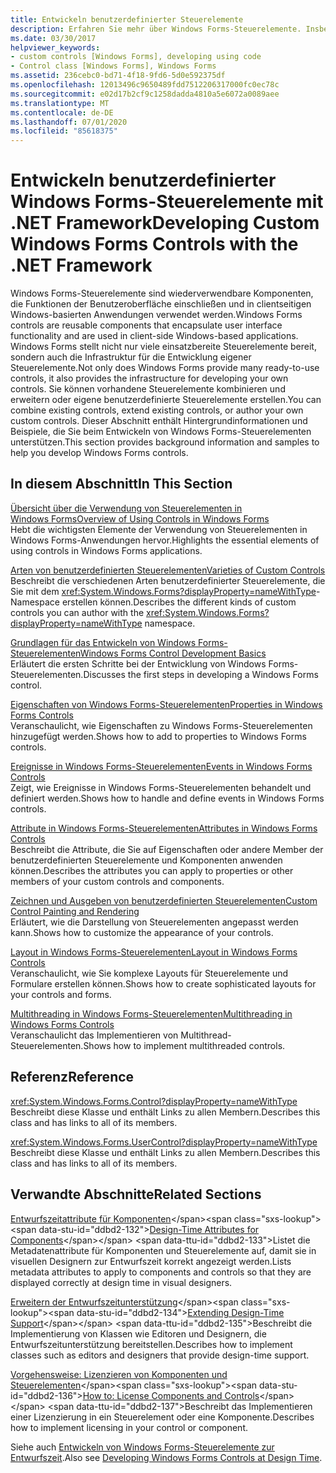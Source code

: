 ```yaml
---
title: Entwickeln benutzerdefinierter Steuerelemente
description: Erfahren Sie mehr über Windows Forms-Steuerelemente. Insbesondere erfahren Sie, wie Sie vorhandene Steuerelemente kombinieren, vorhandene Steuerelemente erweitern und eigene benutzerdefinierte Steuerelemente erstellen.
ms.date: 03/30/2017
helpviewer_keywords:
- custom controls [Windows Forms], developing using code
- Control class [Windows Forms], Windows Forms
ms.assetid: 236cebc0-bd71-4f18-9fd6-5d0e592375df
ms.openlocfilehash: 12013496c9650489fdd7512206317000fc0ec78c
ms.sourcegitcommit: e02d17b2cf9c1258dadda4810a5e6072a0089aee
ms.translationtype: MT
ms.contentlocale: de-DE
ms.lasthandoff: 07/01/2020
ms.locfileid: "85618375"
---
```

# <a name="developing-custom-windows-forms-controls-with-the-net-framework"></a><span data-ttu-id="ddbd2-104">Entwickeln benutzerdefinierter Windows Forms-Steuerelemente mit .NET Framework</span><span class="sxs-lookup"><span data-stu-id="ddbd2-104">Developing Custom Windows Forms Controls with the .NET Framework</span></span>
<span data-ttu-id="ddbd2-105">Windows Forms-Steuerelemente sind wiederverwendbare Komponenten, die Funktionen der Benutzeroberfläche einschließen und in clientseitigen Windows-basierten Anwendungen verwendet werden.</span><span class="sxs-lookup"><span data-stu-id="ddbd2-105">Windows Forms controls are reusable components that encapsulate user interface functionality and are used in client-side Windows-based applications.</span></span> <span data-ttu-id="ddbd2-106">Windows Forms stellt nicht nur viele einsatzbereite Steuerelemente bereit, sondern auch die Infrastruktur für die Entwicklung eigener Steuerelemente.</span><span class="sxs-lookup"><span data-stu-id="ddbd2-106">Not only does Windows Forms provide many ready-to-use controls, it also provides the infrastructure for developing your own controls.</span></span> <span data-ttu-id="ddbd2-107">Sie können vorhandene Steuerelemente kombinieren und erweitern oder eigene benutzerdefinierte Steuerelemente erstellen.</span><span class="sxs-lookup"><span data-stu-id="ddbd2-107">You can combine existing controls, extend existing controls, or author your own custom controls.</span></span> <span data-ttu-id="ddbd2-108">Dieser Abschnitt enthält Hintergrundinformationen und Beispiele, die Sie beim Entwickeln von Windows Forms-Steuerelementen unterstützen.</span><span class="sxs-lookup"><span data-stu-id="ddbd2-108">This section provides background information and samples to help you develop Windows Forms controls.</span></span>  
  
## <a name="in-this-section"></a><span data-ttu-id="ddbd2-109">In diesem Abschnitt</span><span class="sxs-lookup"><span data-stu-id="ddbd2-109">In This Section</span></span>  
 [<span data-ttu-id="ddbd2-110">Übersicht über die Verwendung von Steuerelementen in Windows Forms</span><span class="sxs-lookup"><span data-stu-id="ddbd2-110">Overview of Using Controls in Windows Forms</span></span>](overview-of-using-controls-in-windows-forms.md)  
 <span data-ttu-id="ddbd2-111">Hebt die wichtigsten Elemente der Verwendung von Steuerelementen in Windows Forms-Anwendungen hervor.</span><span class="sxs-lookup"><span data-stu-id="ddbd2-111">Highlights the essential elements of using controls in Windows Forms applications.</span></span>  
  
 [<span data-ttu-id="ddbd2-112">Arten von benutzerdefinierten Steuerelementen</span><span class="sxs-lookup"><span data-stu-id="ddbd2-112">Varieties of Custom Controls</span></span>](varieties-of-custom-controls.md)  
 <span data-ttu-id="ddbd2-113">Beschreibt die verschiedenen Arten benutzerdefinierter Steuerelemente, die Sie mit dem <xref:System.Windows.Forms?displayProperty=nameWithType>-Namespace erstellen können.</span><span class="sxs-lookup"><span data-stu-id="ddbd2-113">Describes the different kinds of custom controls you can author with the <xref:System.Windows.Forms?displayProperty=nameWithType> namespace.</span></span>  
  
 [<span data-ttu-id="ddbd2-114">Grundlagen für das Entwickeln von Windows Forms-Steuerelementen</span><span class="sxs-lookup"><span data-stu-id="ddbd2-114">Windows Forms Control Development Basics</span></span>](windows-forms-control-development-basics.md)  
 <span data-ttu-id="ddbd2-115">Erläutert die ersten Schritte bei der Entwicklung von Windows Forms-Steuerelementen.</span><span class="sxs-lookup"><span data-stu-id="ddbd2-115">Discusses the first steps in developing a Windows Forms control.</span></span>  
  
 [<span data-ttu-id="ddbd2-116">Eigenschaften von Windows Forms-Steuerelementen</span><span class="sxs-lookup"><span data-stu-id="ddbd2-116">Properties in Windows Forms Controls</span></span>](properties-in-windows-forms-controls.md)  
 <span data-ttu-id="ddbd2-117">Veranschaulicht, wie Eigenschaften zu Windows Forms-Steuerelementen hinzugefügt werden.</span><span class="sxs-lookup"><span data-stu-id="ddbd2-117">Shows how to add to properties to Windows Forms controls.</span></span>  
  
 [<span data-ttu-id="ddbd2-118">Ereignisse in Windows Forms-Steuerelementen</span><span class="sxs-lookup"><span data-stu-id="ddbd2-118">Events in Windows Forms Controls</span></span>](events-in-windows-forms-controls.md)  
 <span data-ttu-id="ddbd2-119">Zeigt, wie Ereignisse in Windows Forms-Steuerelementen behandelt und definiert werden.</span><span class="sxs-lookup"><span data-stu-id="ddbd2-119">Shows how to handle and define events in Windows Forms controls.</span></span>  
  
 [<span data-ttu-id="ddbd2-120">Attribute in Windows Forms-Steuerelementen</span><span class="sxs-lookup"><span data-stu-id="ddbd2-120">Attributes in Windows Forms Controls</span></span>](attributes-in-windows-forms-controls.md)  
 <span data-ttu-id="ddbd2-121">Beschreibt die Attribute, die Sie auf Eigenschaften oder andere Member der benutzerdefinierten Steuerelemente und Komponenten anwenden können.</span><span class="sxs-lookup"><span data-stu-id="ddbd2-121">Describes the attributes you can apply to properties or other members of your custom controls and components.</span></span>  
  
 [<span data-ttu-id="ddbd2-122">Zeichnen und Ausgeben von benutzerdefinierten Steuerelementen</span><span class="sxs-lookup"><span data-stu-id="ddbd2-122">Custom Control Painting and Rendering</span></span>](custom-control-painting-and-rendering.md)  
 <span data-ttu-id="ddbd2-123">Erläutert, wie die Darstellung von Steuerelementen angepasst werden kann.</span><span class="sxs-lookup"><span data-stu-id="ddbd2-123">Shows how to customize the appearance of your controls.</span></span>  
  
 [<span data-ttu-id="ddbd2-124">Layout in Windows Forms-Steuerelementen</span><span class="sxs-lookup"><span data-stu-id="ddbd2-124">Layout in Windows Forms Controls</span></span>](layout-in-windows-forms-controls.md)  
 <span data-ttu-id="ddbd2-125">Veranschaulicht, wie Sie komplexe Layouts für Steuerelemente und Formulare erstellen können.</span><span class="sxs-lookup"><span data-stu-id="ddbd2-125">Shows how to create sophisticated layouts for your controls and forms.</span></span>  
  
 [<span data-ttu-id="ddbd2-126">Multithreading in Windows Forms-Steuerelementen</span><span class="sxs-lookup"><span data-stu-id="ddbd2-126">Multithreading in Windows Forms Controls</span></span>](multithreading-in-windows-forms-controls.md)  
 <span data-ttu-id="ddbd2-127">Veranschaulicht das Implementieren von Multithread-Steuerelementen.</span><span class="sxs-lookup"><span data-stu-id="ddbd2-127">Shows how to implement multithreaded controls.</span></span>  
  
## <a name="reference"></a><span data-ttu-id="ddbd2-128">Referenz</span><span class="sxs-lookup"><span data-stu-id="ddbd2-128">Reference</span></span>  
 <xref:System.Windows.Forms.Control?displayProperty=nameWithType>  
 <span data-ttu-id="ddbd2-129">Beschreibt diese Klasse und enthält Links zu allen Membern.</span><span class="sxs-lookup"><span data-stu-id="ddbd2-129">Describes this class and has links to all of its members.</span></span>  
  
 <xref:System.Windows.Forms.UserControl?displayProperty=nameWithType>  
 <span data-ttu-id="ddbd2-130">Beschreibt diese Klasse und enthält Links zu allen Membern.</span><span class="sxs-lookup"><span data-stu-id="ddbd2-130">Describes this class and has links to all of its members.</span></span>  
  
## <a name="related-sections"></a><span data-ttu-id="ddbd2-131">Verwandte Abschnitte</span><span class="sxs-lookup"><span data-stu-id="ddbd2-131">Related Sections</span></span>  
 <span data-ttu-id="ddbd2-132">[Entwurfszeitattribute für Komponenten](https://docs.microsoft.com/previous-versions/visualstudio/visual-studio-2013/tk67c2t8(v=vs.120))</span><span class="sxs-lookup"><span data-stu-id="ddbd2-132">[Design-Time Attributes for Components](https://docs.microsoft.com/previous-versions/visualstudio/visual-studio-2013/tk67c2t8(v=vs.120))</span></span>  
 <span data-ttu-id="ddbd2-133">Listet die Metadatenattribute für Komponenten und Steuerelemente auf, damit sie in visuellen Designern zur Entwurfszeit korrekt angezeigt werden.</span><span class="sxs-lookup"><span data-stu-id="ddbd2-133">Lists metadata attributes to apply to components and controls so that they are displayed correctly at design time in visual designers.</span></span>  
  
 <span data-ttu-id="ddbd2-134">[Erweitern der Entwurfszeitunterstützung](https://docs.microsoft.com/previous-versions/visualstudio/visual-studio-2013/37899azc(v=vs.120))</span><span class="sxs-lookup"><span data-stu-id="ddbd2-134">[Extending Design-Time Support](https://docs.microsoft.com/previous-versions/visualstudio/visual-studio-2013/37899azc(v=vs.120))</span></span>  
 <span data-ttu-id="ddbd2-135">Beschreibt die Implementierung von Klassen wie Editoren und Designern, die Entwurfszeitunterstützung bereitstellen.</span><span class="sxs-lookup"><span data-stu-id="ddbd2-135">Describes how to implement classes such as editors and designers that provide design-time support.</span></span>  
  
 <span data-ttu-id="ddbd2-136">[Vorgehensweise: Lizenzieren von Komponenten und Steuerelementen](https://docs.microsoft.com/previous-versions/visualstudio/visual-studio-2013/fe8b1eh9(v=vs.120))</span><span class="sxs-lookup"><span data-stu-id="ddbd2-136">[How to: License Components and Controls](https://docs.microsoft.com/previous-versions/visualstudio/visual-studio-2013/fe8b1eh9(v=vs.120))</span></span>  
 <span data-ttu-id="ddbd2-137">Beschreibt das Implementieren einer Lizenzierung in ein Steuerelement oder eine Komponente.</span><span class="sxs-lookup"><span data-stu-id="ddbd2-137">Describes how to implement licensing in your control or component.</span></span>  
  
 <span data-ttu-id="ddbd2-138">Siehe auch [Entwickeln von Windows Forms-Steuerelemente zur Entwurfszeit](developing-windows-forms-controls-at-design-time.md).</span><span class="sxs-lookup"><span data-stu-id="ddbd2-138">Also see [Developing Windows Forms Controls at Design Time](developing-windows-forms-controls-at-design-time.md).</span></span>
